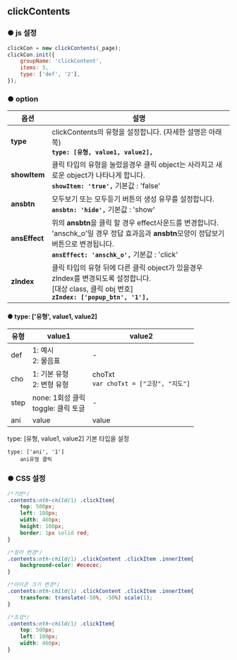 ## clickContents

### ● js 설정
```javascript
clickCon = new clickContents(_page);
clickCon.init({
    groupName: 'clickContent',
    items: 3,
    type: ['def', '2'],
});
```


### ● option

|옵션|설명|
|---|---|
|**type**|clickContents의 유형을 설정합니다. (자세한 설명은 아래쪽)<br>**`type: [유형, value1, value2],`**|
|**showItem**|클릭 타입의 유형을 눌렀을경우 클릭 object는 사라지고 새로운 object가 나타나게 합니다.<br>**`showItem: 'true',`** 기본값 : 'false'|
|**ansbtn**|모두보기 또는 모두듣기 버튼의 생성 유무를 설정합니다.<br>**`ansbtn: 'hide',`** 기본값 : 'show'|
|**ansEffect**|위의 **ansbtn**을 클릭 할 경우 effect사운드를 변경합니다. 'anschk_o'일 경우 정답 효과음과 **ansbtn**모양이 정답보기 버튼으로 변경됩니다.<br>**`ansEffect: 'anschk_o',`** 기본값 : 'click'|
|**zIndex**|클릭 타입의 유형 뒤에 다른 클릭 object가 있을경우 zIndex를 변경되도록 설정합니다.<br>[대상 class, 클릭 obj 번호]<br>**`zIndex: ['popup_btn', '1'],`**|


#### ● type: ['유형', value1, value2]

|유형|value1|value2|
|---|---|---|
|def|1: 예시<br>2: 물음표|-|
|cho|1: 기본 유형<br>2: 변형 유형|choTxt<br>`var choTxt = ["고장", "지도"]`|
|step|none: 1회성 클릭<br>toggle: 클릭 토글|-|
|ani|value|value|


type: [유형, value1, value2]
    기본 타입을 설정
  


    type: ['ani', '1']
        ani유형 클릭


### ● CSS 설정

```css
/*기본*/
.contents:nth-child(1) .clickItem{
    top: 500px;
    left: 100px;
    width: 460px;
    height: 100px;
    border: 1px solid red;
}

/*컬러 변경*/
.contents:nth-child(1) .clickContent .clickItem .innerItem{
    background-color: #ececec;
}

/*아이콘 크기 변경*/
.contents:nth-child(1) .clickContent .clickItem .innerItem{
    transform: translate(-50%, -50%) scale(1);
}

/*초성*/
.contents:nth-child(1) .clickItem{
    top: 500px;
    left: 100px;
    width: 460px;
}
```




















